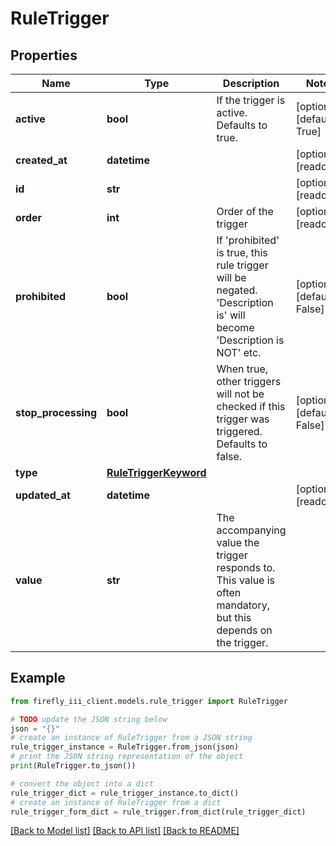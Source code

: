 # RuleTrigger


## Properties

Name | Type | Description | Notes
------------ | ------------- | ------------- | -------------
**active** | **bool** | If the trigger is active. Defaults to true. | [optional] [default to True]
**created_at** | **datetime** |  | [optional] [readonly] 
**id** | **str** |  | [optional] [readonly] 
**order** | **int** | Order of the trigger | [optional] [readonly] 
**prohibited** | **bool** | If &#39;prohibited&#39; is true, this rule trigger will be negated. &#39;Description is&#39; will become &#39;Description is NOT&#39; etc. | [optional] [default to False]
**stop_processing** | **bool** | When true, other triggers will not be checked if this trigger was triggered. Defaults to false. | [optional] [default to False]
**type** | [**RuleTriggerKeyword**](RuleTriggerKeyword.md) |  | 
**updated_at** | **datetime** |  | [optional] [readonly] 
**value** | **str** | The accompanying value the trigger responds to. This value is often mandatory, but this depends on the trigger. | 

## Example

```python
from firefly_iii_client.models.rule_trigger import RuleTrigger

# TODO update the JSON string below
json = "{}"
# create an instance of RuleTrigger from a JSON string
rule_trigger_instance = RuleTrigger.from_json(json)
# print the JSON string representation of the object
print(RuleTrigger.to_json())

# convert the object into a dict
rule_trigger_dict = rule_trigger_instance.to_dict()
# create an instance of RuleTrigger from a dict
rule_trigger_form_dict = rule_trigger.from_dict(rule_trigger_dict)
```
[[Back to Model list]](../README.md#documentation-for-models) [[Back to API list]](../README.md#documentation-for-api-endpoints) [[Back to README]](../README.md)


